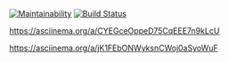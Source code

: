 [![Maintainability](https://api.codeclimate.com/v1/badges/468d4fe080e5f595b8f7/maintainability)](https://codeclimate.com/github/AlexP11223/php-project-lvl1/maintainability)
[![Build Status](https://travis-ci.org/AlexP11223/php-project-lvl1.svg?branch=master)](https://travis-ci.org/AlexP11223/php-project-lvl1)

https://asciinema.org/a/CYEGceOppeD75CqEEE7n9kLcU

https://asciinema.org/a/jK1FEbONWyksnCWoj0aSyoWuF
